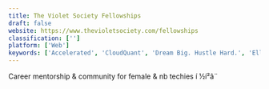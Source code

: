 ```yaml
---
title: The Violet Society Fellowships
draft: false 
website: https://www.thevioletsociety.com/fellowships
classification: ['']
platform: ['Web']
keywords: ['Accelerated', 'CloudQuant', 'Dream Big. Hustle Hard.', 'Ellevest', 'Elpha', 'FeMake', 'Global Women in VC Directory', 'HireHer', 'Project Pegasus', 'Shello', 'Startup School', 'The New Girlboss', 'The On Deck Fellowship', 'The Violet Society', 'VC Match', 'VCWiz', 'VentureApp', 'Women Made It', 'Women Make', 'Women World Wide', 'Yellowzine']
---
```

Career mentorship & community for female & nb techies í ½í²â¨